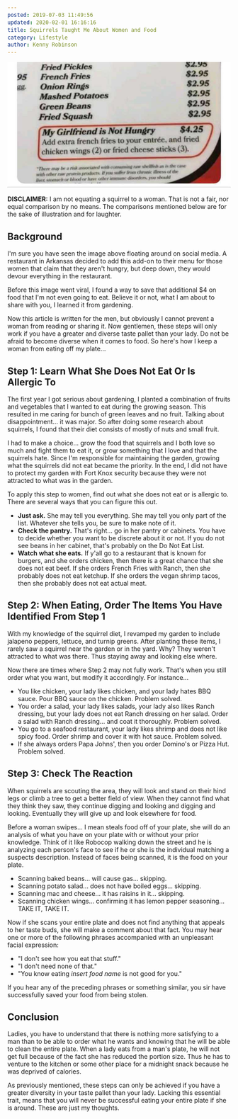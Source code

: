 ```yaml
---
posted: 2019-07-03 11:49:56
updated: 2020-02-01 16:16:16
title: Squirrels Taught Me About Women and Food
category: Lifestyle
author: Kenny Robinson
---
```


![My Girlfriend Is Not Hungry on Restaurant Menu](/images/2019.07.03-65887135-3254981701240750-4923646209148583936-n-1562075980.jpg)

**DISCLAIMER:** I am not equating a squirrel to a woman. That is not a fair, nor equal comparison by no means. The comparisons mentioned below are for the sake of illustration and for laughter.

## Background

I'm sure you have seen the image above floating around on social media.  A restaurant in Arkansas decided to add this add-on to their menu for those women that claim that they aren't hungry, but deep down, they would devour everything in the restaurant.

Before this image went viral, I found a way to save that additional $4 on food that I'm not even going to eat. Believe it or not, what I am about to share with you, I learned it from gardening.

Now this article is written for the men, but obviously I cannot prevent a woman from reading or sharing it.  Now gentlemen, these steps will only work if you have a greater and diverse taste pallet than your lady. Do not be afraid to become diverse when it comes to food. So here's how I keep a woman from eating off my plate...

## Step 1: Learn What She Does Not Eat Or Is Allergic To

The first year I got serious about gardening, I planted a combination of fruits and vegetables that I wanted to eat during the growing season.  This resulted in me caring for bunch of green leaves and no fruit. Talking about disappointment... it was major. So after doing some research about squirrels, I found that their diet consists of mostly of nuts and small fruit.

I had to make a choice... grow the food that squirrels and I both love so much and fight them to eat it, or grow something that I love and that the squirrels hate. Since I'm responsible for maintaining the garden, growing what the squirrels did not eat became the priority. In the end, I did not have to protect my garden with Fort Knox security because they were not attracted to what was in the garden.

To apply this step to women, find out what she does not eat or is allergic to. There are several ways that you can figure this out.

* **Just ask.** She may tell you everything. She may tell you only part of the list. Whatever she tells you, be sure to make note of it.
* **Check the pantry.** That's right... go in her pantry or cabinets. You have to decide whether you want to be discrete about it or not. If you do not see beans in her cabinet, that's probably on the Do Not Eat List.
* **Watch what she eats.** If y'all go to a restaurant that is known for burgers, and she orders chicken, then there is a great chance that she does not eat beef. If she orders French Fries with Ranch, then she probably does not eat ketchup. If she orders the vegan shrimp tacos, then she probably does not eat actual meat.

## Step 2: When Eating, Order The Items You Have Identified From Step 1

With my knowledge of the squirrel diet, I revamped my garden to include jalapeno peppers, lettuce, and turnip greens. After planting these items, I rarely saw a squirrel near the garden or in the yard. Why? They weren't attracted to what was there.  Thus staying away and looking else where.

Now there are times where Step 2 may not fully work. That's when you still order what you want, but modify it accordingly. For instance...

* You like chicken, your lady likes chicken, and your lady hates BBQ sauce. Pour BBQ sauce on the chicken. Problem solved.
* You order a salad, your lady likes salads, your lady also likes Ranch dressing, but your lady does not eat Ranch dressing on her salad. Order a salad with Ranch dressing... and coat it thoroughly. Problem solved.
* You go to a seafood restaurant, your lady likes shrimp and does not like spicy food. Order shrimp and cover it with hot sauce. Problem solved.
* If she always orders Papa Johns', then you order Domino's or Pizza Hut. Problem solved.

## Step 3: Check The Reaction

When squirrels are scouting the area, they will look and stand on their hind legs or climb a tree to get a better field of view. When they cannot find what they think they saw, they continue digging and looking and digging and looking. Eventually they will give up and look elsewhere for food.

Before a woman swipes... I mean steals food off of your plate, she will do an analysis of what you have on your plate with or without your prior knowledge. Think of it like Robocop walking down the street and he is analyzing each person's face to see if he or she is the individual matching a suspects description. Instead of faces being scanned, it is the food on your plate.

* Scanning baked beans... will cause gas... skipping.
* Scanning potato salad... does not have boiled eggs... skipping.
* Scanning mac and cheese... it has raisins in it... skipping.
* Scanning chicken wings... confirming it has lemon pepper seasoning... TAKE IT, TAKE IT.

Now if she scans your entire plate and does not find anything that appeals to her taste buds, she will make a comment about that fact. You may hear one or more of the following phrases accompanied with an unpleasant facial expression:

* "I don't see how you eat that stuff."
* "I don't need none of that."
* "You know eating *insert food name* is not good for you."

If you hear any of the preceding phrases or something similar, you sir have successfully saved your food from being stolen.

## Conclusion

Ladies, you have to understand that there is nothing more satisfying to a man than to be able to order what he wants and knowing that he will be able to clean the entire plate. When a lady eats from a man's plate, he will not get full because of the fact she has reduced the portion size.  Thus he has to venture to the kitchen or some other place for a midnight snack because he was deprived of calories.

As previously mentioned, these steps can only be achieved if you have a greater diversity in your taste pallet than your lady. Lacking this essential trait, means that you will never be successful eating your entire plate if she is around. These are just my thoughts.
